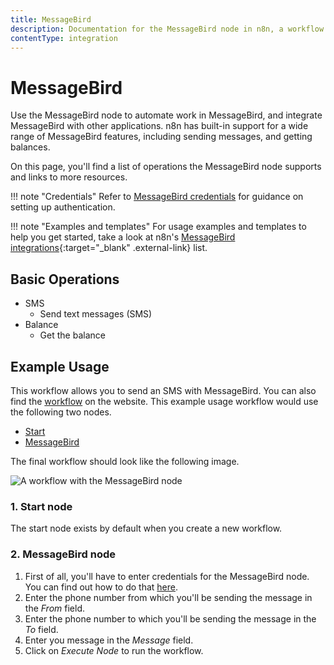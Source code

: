 ```yaml
---
title: MessageBird
description: Documentation for the MessageBird node in n8n, a workflow automation platform. Includes details of operations and configuration, and links to examples and credentials information.
contentType: integration
---
```


# MessageBird

Use the MessageBird node to automate work in MessageBird, and integrate MessageBird with other applications. n8n has built-in support for a wide range of MessageBird features, including sending messages, and getting balances. 

On this page, you'll find a list of operations the MessageBird node supports and links to more resources.

!!! note "Credentials"
    Refer to [MessageBird credentials](/integrations/builtin/credentials/messagebird/) for guidance on setting up authentication. 

!!! note "Examples and templates"
    For usage examples and templates to help you get started, take a look at n8n's [MessageBird integrations](https://n8n.io/integrations/messagebird/){:target="_blank" .external-link} list.


## Basic Operations

* SMS
    * Send text messages (SMS)
* Balance
    * Get the balance

## Example Usage

This workflow allows you to send an SMS with MessageBird. You can also find the [workflow](https://n8n.io/workflows/455) on the website. This example usage workflow would use the following two nodes.
- [Start](/integrations/builtin/core-nodes/n8n-nodes-base.start/)
- [MessageBird]()

The final workflow should look like the following image.

![A workflow with the MessageBird node](/_images/integrations/builtin/app-nodes/messagebird/workflow.png)

### 1. Start node

The start node exists by default when you create a new workflow.

### 2. MessageBird node

1. First of all, you'll have to enter credentials for the MessageBird node. You can find out how to do that [here](/integrations/builtin/credentials/messagebird/).
2. Enter the phone number from which you'll be sending the message in the *From* field.
3. Enter the phone number to which you'll be sending the message in the *To* field.
4. Enter you message in the *Message* field.
5. Click on *Execute Node* to run the workflow.

